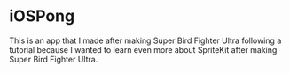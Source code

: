 # iOSPong

This is an app that I made after making Super Bird Fighter Ultra following a tutorial because I wanted to learn even more about SpriteKit after making Super Bird Fighter Ultra.
